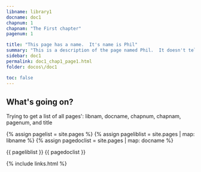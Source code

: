 ```yaml
---
libname: library1
docname: doc1
chapnum: 1
chapnam: "The First chapter"
pagenum: 1

title: "This page has a name.  It's name is Phil"
summary: "This is a description of the page named Phil.  It doesn't tell you much, and you shouldn't trust what it does tell you."
sidebar: doc1
permalink: doc1_chap1_page1.html
folder: docos\/doc1

toc: false
---
```


## What's going on?
Trying to get a list of all pages': libnam, docname, chapnum, chapnam, pagenum, and title

{% assign pagelist = site.pages %}
{% assign pageliblist = site.pages | map: libname %}
{% assign pagedoclist = site.pages | map: docname %}

{{ pageliblist }}
{{ pagedoclist }}

{% include links.html %}